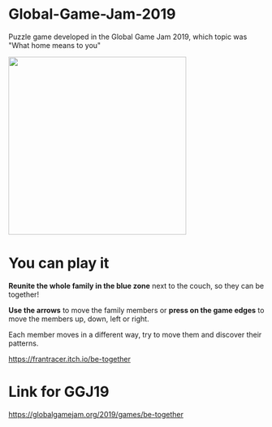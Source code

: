 # Global-Game-Jam-2019
Puzzle game developed in the Global Game Jam 2019, which topic was "What home means to you"

<img src="https://github.com/frantracer/Global-Game-Jam-2019/assets/10522656/45093f9c-9233-40b2-85a9-dc3d2185837b" width="350">

# You can play it
**Reunite the whole family in the blue zone** next to the couch, so they can be together!

**Use the arrows** to move the family members or **press on the game edges** to move the members up, down, left or right.

Each member moves in a different way, try to move them and discover their patterns.

https://frantracer.itch.io/be-together

# Link for GGJ19
https://globalgamejam.org/2019/games/be-together
